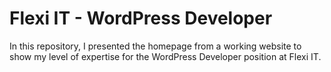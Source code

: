 # Flexi IT - WordPress Developer
In this repository, I presented the homepage from a working website to show my level of expertise for the WordPress Developer position at Flexi IT.
